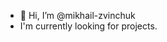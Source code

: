- 👋 Hi, I’m @mikhail-zvinchuk
- I'm currently looking for projects. 

<!---
mikhail-zvinchuk/mikhail-zvinchuk is a ✨ special ✨ repository because its `README.md` (this file) appears on your GitHub profile.
You can click the Preview link to take a look at your changes.
--->
